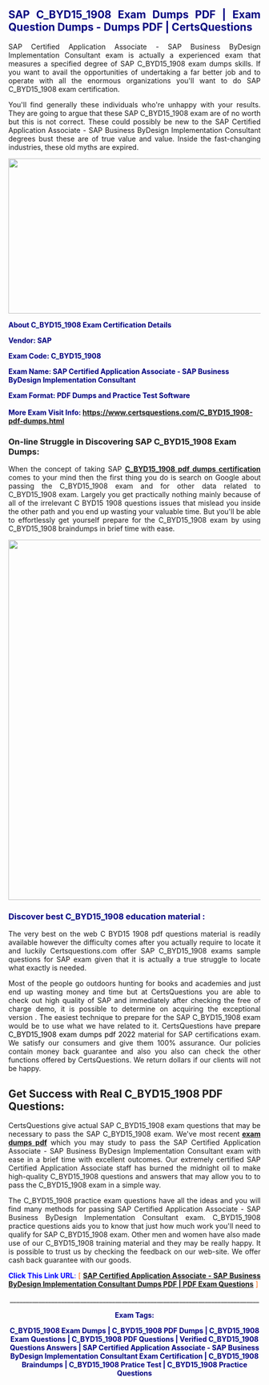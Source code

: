 <h2 style="text-align: justify;"><span style="color: #000080;">SAP C_BYD15_1908 Exam Dumps PDF | Exam Question Dumps - Dumps PDF | CertsQuestions</span></h2>
<p style="text-align: justify;">SAP Certified Application Associate - SAP Business ByDesign Implementation Consultant exam is actually a experienced exam that measures a specified degree of SAP  C_BYD15_1908 exam dumps skills. If you want to avail the opportunities of undertaking a far better job and to operate with all the enormous organizations you'll want to do SAP C_BYD15_1908 exam certification.</p>
<p style="text-align: justify;">You'll find generally these individuals who're unhappy with your results. They are going to argue that these SAP  C_BYD15_1908 exam are of no worth but this is not correct. These could possibly be new to the SAP Certified Application Associate - SAP Business ByDesign Implementation Consultant degrees bust these are of true value and value. Inside the fast-changing industries, these old myths are expired.</p>
<p><img style="display: block; margin-left: auto; margin-right: auto;" src="https://i.imgur.com/eaP4ae9.png" width="840" height="310" /></p>
<p><span style="color: #000080;"><strong>About C_BYD15_1908 Exam Certification Details</strong></span></p>
<p><span style="color: #000080;"><strong>Vendor: SAP<br /></strong></span></p>
<p><span style="color: #000080;"><strong>Exam Code: C_BYD15_1908</strong></span></p>
<p><span style="color: #000080;"><strong>Exam Name: SAP Certified Application Associate - SAP Business ByDesign Implementation Consultant</strong></span></p>
<p><span style="color: #000080;"><strong>Exam Format: PDF Dumps and Practice Test Software<br /><br />More Exam Visit Info: <span style="color: #ff6600;"><a href="https://www.certsquestions.com/C_BYD15_1908-pdf-dumps.html">https://www.certsquestions.com/C_BYD15_1908-pdf-dumps.html</a></span></strong></span></p>
<h3>On-line Struggle in Discovering SAP C_BYD15_1908 Exam Dumps:</h3>
<p style="text-align: justify;">When the concept of taking SAP <a href="https://www.certsquestions.com/C_BYD15_1908-pdf-dumps.html"><strong> C_BYD15_1908 pdf dumps certification</strong></a> comes to your mind then the first thing you do is search on Google about passing the C_BYD15_1908 exam and for other data related to C_BYD15_1908 exam. Largely you get practically nothing mainly because of all of the irrelevant C BYD15 1908 questions issues that mislead you inside the other path and you end up wasting your valuable time. But you'll be able to effortlessly get yourself prepare for the C_BYD15_1908 exam by using C_BYD15_1908 braindumps in brief time with ease.</p>
<p><a href="https://www.certsquestions.com/C_BYD15_1908-pdf-dumps.html"><img style="display: block; margin-left: auto; margin-right: auto;" src="https://i.imgur.com/pxhoKQ2.png" width="720" /></a></p>
<h3><span style="color: #000080;">Discover best  C_BYD15_1908 education material :</span></h3>
<p style="text-align: justify;">The very best on the web C BYD15 1908 pdf questions material is readily available however the difficulty comes after you actually require to locate it and luckily Certsquestions.com offer SAP C_BYD15_1908 exams sample questions for SAP  exam given that it is actually a true struggle to locate what exactly is needed.</p>
<p style="text-align: justify;">Most of the people go outdoors hunting for books and academies and just end up wasting money and time but at CertsQuestions you are able to check out high quality of SAP  and immediately after checking the free of charge demo, it is possible to determine on acquiring the exceptional version . The easiest technique to prepare for the SAP C_BYD15_1908 exam would be to use what we have related to it. CertsQuestions have <span style="color: #000000;">prepare C_BYD15_1908 exam dumps pdf 2022</span> material for SAP certifications exam. We satisfy our consumers and give them 100% assurance. Our policies contain money back guarantee and also you also can check the other functions offered by CertsQuestions. We return dollars if our clients will not be happy.</p>
<h2>Get Success with Real C_BYD15_1908 PDF Questions:</h2>
<p style="text-align: justify;">CertsQuestions give actual SAP C_BYD15_1908 exam questions that may be necessary to pass the SAP  C_BYD15_1908 exam. We've most recent<strong>&nbsp;<a href="https://www.certsquestions.com/">exam dumps pdf</a></strong>&nbsp;which you may study to pass the SAP Certified Application Associate - SAP Business ByDesign Implementation Consultant exam with ease in a brief time with excellent outcomes. Our extremely certified SAP Certified Application Associate staff has burned the midnight oil to make high-quality C_BYD15_1908 questions and answers that may allow you to to pass the C_BYD15_1908 exam in a simple way.</p>
<p style="text-align: justify;">The C_BYD15_1908 practice exam questions have all the ideas and you will find many methods for passing SAP Certified Application Associate - SAP Business ByDesign Implementation Consultant exam. C_BYD15_1908 practice questions aids you to know that just how much work you'll need to qualify for SAP  C_BYD15_1908 exam. Other men and women have also made use of our C_BYD15_1908 training material and they may be really happy. It is possible to trust us by checking the feedback on our web-site. We offer cash back guarantee with our goods.</p>
<p style="text-align: justify;"><span style="color: #0000ff;"><strong>Click This Link URL</strong>:</span> <span style="color: #ff6600;">[ <strong><a href="https://www.certsquestions.com/sap-certified-application-associate-certification.html">SAP Certified Application Associate - SAP Business ByDesign Implementation Consultant Dumps PDF | PDF Exam Questions</a></strong> ]</span></p>
<p style="text-align: center;">______________________________________________________________________________</p>
<p style="text-align: center;"><span style="color: #000080;"><strong>Exam Tags:</strong></span></p>
<p style="text-align: center;"><span style="color: #000080;"><strong>C_BYD15_1908 Exam Dumps | C_BYD15_1908 PDF Dumps | C_BYD15_1908 Exam Questions | C_BYD15_1908 PDF Questions | Verified C_BYD15_1908 Questions Answers | SAP Certified Application Associate - SAP Business ByDesign Implementation Consultant Exam Certification | C_BYD15_1908 Braindumps | C_BYD15_1908 Pratice Test | C_BYD15_1908 Practice Questions</strong></span></p>

